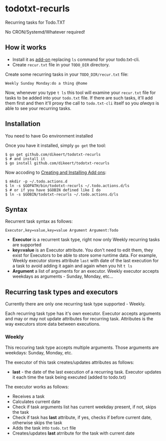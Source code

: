 # todotxt-recurls
Recurring tasks for Todo.TXT

No CRON/Systemd/Whatever required!


## How it works

 - Install it as [add-on](https://github.com/todotxt/todo.txt-cli/wiki/Creating-and-Installing-Add-ons) replacing `ls` command for your todo.txt-cli.
 - Create `recur.txt` file in your `TODO_DIR` directory.
 
 Create some recurring tasks in your `TODO_DIR/recur.txt` file:
 
 ```
 Weekly Sunday Monday:do a thing @home
 ```
Now, whenever you type `t ls` this tool will examine your `recur.txt` file for tasks to be added into your `todo.txt` file.
If there are such tasks, it'll add them first and then it'll proxy the call to `todo.txt-cli` itself so you _always_ is able to see your recurring tasks.

## Installation
You need to have Go environment installed

Once you have it installed, simply `go get` the tool:

```
$ go get github.com/dikeert/todotxt-recurls
$ # and install it
$ go install github.com/dikeert/todotxt-recurls
```
Now accoding to [Creating and Installing Add ons](https://github.com/todotxt/todo.txt-cli/wiki/Creating-and-Installing-Add-ons):
```
$ mkdir -p ~/.todo.actions.d
$ ln -s $GOPATH/bin/todotxt-recurls ~/.todo.actions.d/ls
$ # or if you have $GOBIN defined like I do
$ ln -s $GOBIN/todotxt-recurls ~/.todo.actions.d/ls
```

## Syntax

Recurrent task syntax as follows:

```
Executor,key=value,key=value Argument Argument:Todo
```
 - __Executor__ is a recurrent task type, right now only Weekly recurring tasks are supported
 - __key=value__ is an Executor attribute. You don't need to edit them, they exist for Executors to be able to store some runtime data. For example, Weekly executor stores attribute `last` with date of the last execution for a task to avoid adding it again and again when you hit `t ls`
 - __Argument__ a list of arguments for an executor. Weekly executor accepts weekdays as arguments - Sunday, Monday, etc...
 
 ## Recurring task types and executors
 
 Currently there are only one recurring task type supported - Weekly.
 
 Each recurring task type has it's own executor. Executor accepts arguments and may or may not update attributes for recurring task. Attributes is the way executors store data between executions.
 
 ### Weekly
 
 This reccuring task type accepts multiple arguments. Those arguments are weekdays: Sunday, Monday, etc.
 
 The executor of this task creates/updates attributes as follows:
  - __last__ - the date of the last execution of a recurring task. Executor updates it each time the task being executed (added to todo.txt)
 
 The executor works as follows:
  - Receives a task
  - Calculates current date
  - Check if task arguments list has current weekday present, if not, skips the task
  - Check if task has __last__ attribute, if yes, checks if before current date, otherwise skips the task
  - Adds the task into `todo.txt` file
  - Creates/updates __last__ atrribute for the task with current date
 

